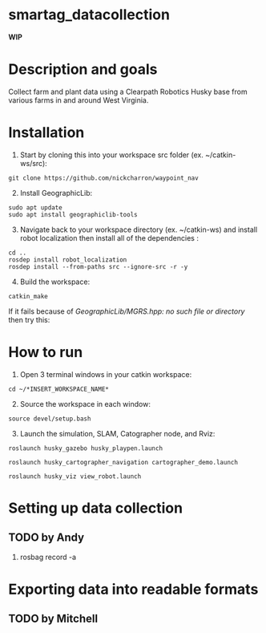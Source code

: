 # smartag_datacollection

**WIP**

# Description and goals
  Collect farm and plant data using a Clearpath Robotics Husky base from various farms in and around West Virginia.
  
# Installation
1. Start by cloning this into your workspace src folder (ex. ~/catkin-ws/src):
```
git clone https://github.com/nickcharron/waypoint_nav
```
2. Install GeographicLib:
```
sudo apt update
sudo apt install geographiclib-tools
```
3. Navigate back to your workspace directory (ex. ~/catkin-ws) and install robot localization then install all of the dependencies :
```
cd ..
rosdep install robot_localization
rosdep install --from-paths src --ignore-src -r -y
```
4. Build the workspace:
```
catkin_make
```
If it fails because of *GeographicLib/MGRS.hpp: no such file or directory* then try this:

# How to run
1. Open 3 terminal windows in your catkin workspace:
```
cd ~/*INSERT_WORKSPACE_NAME*
```
2. Source the workspace in each window:
```
source devel/setup.bash
```
3. Launch the simulation, SLAM, Catographer node, and Rviz:
```
roslaunch husky_gazebo husky_playpen.launch

roslaunch husky_cartographer_navigation cartographer_demo.launch

roslaunch husky_viz view_robot.launch
```

# Setting up data collection
## TODO by Andy
1. rosbag record -a
# Exporting data into readable formats
## TODO by Mitchell
  

